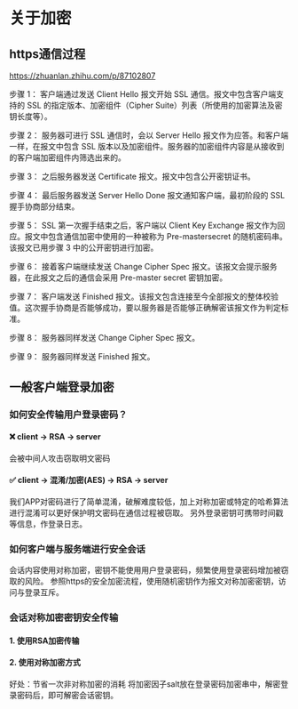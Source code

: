 # 关于加密

## https通信过程
https://zhuanlan.zhihu.com/p/87102807

步骤 1： 客户端通过发送 Client Hello 报文开始 SSL 通信。报文中包含客户端支持的 SSL 的指定版本、加密组件（Cipher Suite）列表（所使用的加密算法及密钥长度等）。

步骤 2： 服务器可进行 SSL 通信时，会以 Server Hello 报文作为应答。和客户端一样，在报文中包含 SSL 版本以及加密组件。服务器的加密组件内容是从接收到的客户端加密组件内筛选出来的。

步骤 3： 之后服务器发送 Certificate 报文。报文中包含公开密钥证书。

步骤 4： 最后服务器发送 Server Hello Done 报文通知客户端，最初阶段的 SSL 握手协商部分结束。

步骤 5： SSL 第一次握手结束之后，客户端以 Client Key Exchange 报文作为回应。报文中包含通信加密中使用的一种被称为 Pre-mastersecret 的随机密码串。该报文已用步骤 3 中的公开密钥进行加密。

步骤 6： 接着客户端继续发送 Change Cipher Spec 报文。该报文会提示服务器，在此报文之后的通信会采用 Pre-master secret 密钥加密。

步骤 7： 客户端发送 Finished 报文。该报文包含连接至今全部报文的整体校验值。这次握手协商是否能够成功，要以服务器是否能够正确解密该报文作为判定标准。

步骤 8： 服务器同样发送 Change Cipher Spec 报文。

步骤 9： 服务器同样发送 Finished 报文。

## 一般客户端登录加密
### 如何安全传输用户登录密码？
#### ❌ client -> RSA -> server
会被中间人攻击窃取明文密码

#### ✅ client -> 混淆/加密(AES) -> RSA -> server
我们APP对密码进行了简单混淆，破解难度较低，加上对称加密或特定的哈希算法进行混淆可以更好保护明文密码在通信过程被窃取。
另外登录密钥可携带时间戳等信息，作登录日志。

### 如何客户端与服务端进行安全会话
会话内容使用对称加密，密钥不能使用用户登录密码，频繁使用登录密码增加被窃取的风险。
参照https的安全加密流程，使用随机密钥作为报文对称加密密钥，访问与登录互斥。

### 会话对称加密密钥安全传输
#### 1. 使用RSA加密传输
#### 2. 使用对称加密方式
好处：节省一次非对称加密的消耗
将加密因子salt放在登录密码加密串中，解密登录密码后，即可解密会话密钥。




